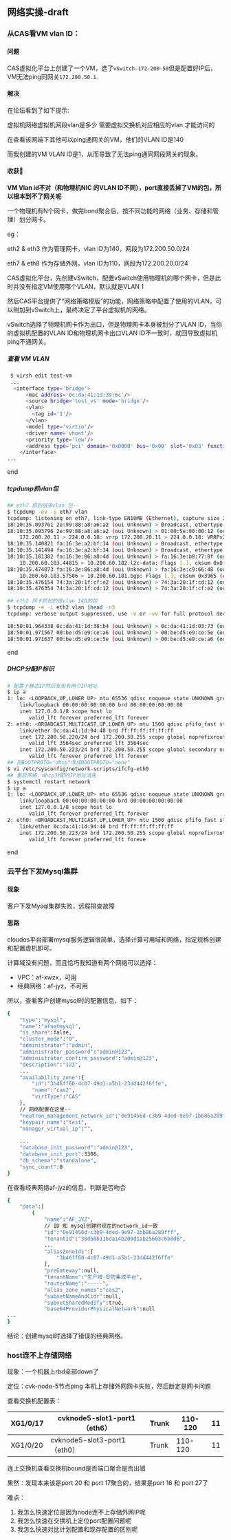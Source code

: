 ## 网络实操-draft

### 从CAS看VM vlan ID：

#### 问题

CAS虚拟化平台上创建了一个VM，选了`vSwitch-172-200-50`但是配置好IP后，VM无法ping同网关`172.200.50.1`.

#### 解决

在论坛看到了如下提示:

虚拟机网络虚拟机网段vlan是多少 需要虚拟交换机对应相应的vlan 才能访问的

在查看该网端下其他可以ping通网关的VM，他们的VLAN ID是140

而我创建的VM VLAN ID是1，从而导致了无法ping通同网段网关的现象。

#### 收获:star2:

**VM Vlan id不对（和物理机NIC 的VLAN ID不同），port直接丢掉了VM的包，所以根本到不了网关呢**

一个物理机有N个网卡，做完bond聚合后，按不同功能的网络（业务、存储和管理）划分网卡。

eg：

eth2 & eth3 作为管理网卡，vlan ID为140，网段为172.200.50.0/24

eth7 & eth8 作为存储外网，vlan ID为110，网段为172.200.20.0/24

CAS虚拟化平台，先创建vSwitch，配置vSwitch使用物理机的哪个网卡，但是此时并没有指定VM使用哪个VLAN，默认就是VLAN 1

然后CAS平台提供了“网络策略模版”的功能，网络策略中配置了使用的VLAN，可以附加到vSwitch上，最终决定了平台虚拟机的网络。

vSwitch选择了物理机网卡作为出口，但是物理网卡本身被划分了VLAN ID，当你的虚拟机配置的VLAN ID和物理机网卡出口VLAN ID不一致时，就回导致虚拟机ping不通网关。

##### 查看 VM VLAN

```bash
 $ virsh edit test-vm
 ...
  <interface type='bridge'>
      <mac address='0c:da:41:1d:39:6c'/>
      <source bridge='test_vs' mode='bridge'/>
      <vlan>
        <tag id='1'/>
      </vlan>
      <model type='virtio'/>
      <driver name='vhost'/>
      <priority type='low'/>
      <address type='pci' domain='0x0000' bus='0x00' slot='0x03' function='0x0'/>
    </interface>
...

```

end

##### tcpdump抓vlan包

```bash
## eth7 抓到很多vlan 包--
$ tcpdump -ev -i eth7 vlan
tcpdump: listening on eth7, link-type EN10MB (Ethernet), capture size 262144 bytes
18:10:35.093761 2e:99:88:a8:a6:a2 (oui Unknown) > Broadcast, ethertype 802.1Q (0x8100), length 64: vlan 110, p 0, ethertype ARP, Ethernet (len 6), IPv4 (len 4), Request who-has 172.200.20.3 (Broadcast) tell 172.200.20.3, length 46
18:10:35.093796 2e:99:88:a8:a6:a2 (oui Unknown) > 01:00:5e:00:00:12 (oui Unknown), ethertype 802.1Q (0x8100), length 64: vlan 110, p 0, ethertype IPv4, (tos 0xc0, ttl 255, id 12932, offset 0, flags [none], proto VRRP (112), length 40)
    172.200.20.11 > 224.0.0.18: vrrp 172.200.20.11 > 224.0.0.18: VRRPv2, Advertisement, vrid 2, prio 240, authtype simple, intvl 3s, length 20, addrs: 172.200.20.3 auth "1111^@^@^@^@"
18:10:35.140821 fa:16:3e:a2:bf:34 (oui Unknown) > Broadcast, ethertype 802.1Q (0x8100), length 64: vlan 2078, p 0, ethertype ARP, Ethernet (len 6), IPv4 (len 4), Request who-has 10.200.90.13 tell 10.200.90.11, length 46
18:10:35.141494 fa:16:3e:a2:bf:34 (oui Unknown) > Broadcast, ethertype 802.1Q (0x8100), length 64: vlan 2078, p 0, ethertype ARP, Ethernet (len 6), IPv4 (len 4), Request who-has 10.200.90.15 tell 10.200.90.11, length 46
18:10:35.181382 fa:16:3e:86:a8:4d (oui Unknown) > fa:16:3e:b8:77:8f (oui Unknown), ethertype 802.1Q (0x8100), length 70: vlan 2099, p 0, ethertype IPv4, (tos 0x0, ttl 64, id 987, offset 0, flags [DF], proto TCP (6), length 52)
    10.200.60.183.44815 > 10.200.60.182.l2c-data: Flags [.], cksum 0x8f23 (incorrect -> 0x21e3), ack 339504112, win 1418, options [nop,nop,TS val 527943880 ecr 963015109], length 0
18:10:35.474073 fa:16:3e:86:a8:4d (oui Unknown) > fa:16:3e:c9:66:48 (oui Unknown), ethertype 802.1Q (0x8100), length 70: vlan 2099, p 0, ethertype IPv4, (tos 0x0, ttl 64, id 9328, offset 0, flags [DF], proto TCP (6), length 52)
    10.200.60.183.57506 > 10.200.60.181.bgp: Flags [.], cksum 0x3965 (correct), ack 4079796666, win 229, options [nop,nop,TS val 527944172 ecr 527942633], length 0
18:10:35.476154 74:3a:20:1f:cf:e2 (oui Unknown) > 74:3a:20:1f:cd:12 (oui Unknown), ethertype 802.1Q (0x8100), length 64: vlan 3, p 0, ethertype ARP, Ethernet (len 6), IPv4 (len 4), Request who-has cvknode3 tell 3.3.3.24, length 46
18:10:35.476354 74:3a:20:1f:cd:12 (oui Unknown) > 74:3a:20:1f:cf:e2 (oui Unknown), 

## eth2 网卡抓到的是vlan 140的包
$ tcpdump -e -i eth2 vlan |head -n3
tcpdump: verbose output suppressed, use -v or -vv for full protocol decode

18:50:01.964338 0c:da:41:1d:38:b4 (oui Unknown) > 0c:da:41:1d:03:73 (oui Unknown), ethertype 802.1Q (0x8100), length 64: vlan 140, p 0, ethertype IPv4, 172.200.50.101.42964 > 172.200.50.221.ssh: Flags [.], ack 1336051340, win 12313, length 0
18:50:01.971567 00:be:d5:e9:ce:a6 (oui Unknown) > 00:be:d5:e9:ce:5e (oui Unknown), ethertype 802.1Q (0x8100), length 70: vlan 140, p 0, ethertype IPv4, cvknode3.35534 > cvknode1.ssh: Flags [S], seq 2367578562, win 29200, options [mss 1460,nop,nop,sackOK,nop,wscale 7], length 0
18:50:01.971637 00:be:d5:e9:ce:5e (oui Unknown) > 00:be:d5:e9:ce:a6 (oui Unknown), ethertype 802.1Q (0x8100), length 70: vlan 140, p 0, ethertype IPv4, cvknode1.ssh > cvknode3.35534: Flags [S.], seq 2655920071, ack 2367578563, win 29200, options [mss 1460,nop,nop,sackOK,nop,wscale 7], length 0

```

end

##### DHCP分配IP标识

```bash
# 配置了静态IP然后发现有两个IP地址
$ ip a
1: lo: <LOOPBACK,UP,LOWER_UP> mtu 65536 qdisc noqueue state UNKNOWN group default qlen 1000
    link/loopback 00:00:00:00:00:00 brd 00:00:00:00:00:00
    inet 127.0.0.1/8 scope host lo
       valid_lft forever preferred_lft forever
2: eth0: <BROADCAST,MULTICAST,UP,LOWER_UP> mtu 1500 qdisc pfifo_fast state UP group default qlen 1000
    link/ether 0c:da:41:1d:94:48 brd ff:ff:ff:ff:ff:ff
    inet 172.200.50.220/24 brd 172.200.50.255 scope global noprefixroute dynamic eth0
       valid_lft 3564sec preferred_lft 3564sec
    inet 172.200.50.223/24 brd 172.200.50.255 scope global secondary noprefixroute eth0
       valid_lft forever preferred_lft forever
## 将BOOTPROTO="dhcp"改成BOOTPROTO="none"
$ vi /etc/sysconfig/network-scripts/ifcfg-eth0
## 重启网络，dhcp分配的IP地址消失
$ systemctl restart network
$ ip a
1: lo: <LOOPBACK,UP,LOWER_UP> mtu 65536 qdisc noqueue state UNKNOWN group default qlen 1000
    link/loopback 00:00:00:00:00:00 brd 00:00:00:00:00:00
    inet 127.0.0.1/8 scope host lo
       valid_lft forever preferred_lft forever
2: eth0: <BROADCAST,MULTICAST,UP,LOWER_UP> mtu 1500 qdisc pfifo_fast state UP group default qlen 1000
    link/ether 0c:da:41:1d:94:48 brd ff:ff:ff:ff:ff:ff
    inet 172.200.50.223/24 brd 172.200.50.255 scope global noprefixroute eth0
       valid_lft forever preferred_lft foreve
```

end

### 云平台下发Mysql集群

#### 现象

客户下发Mysql集群失败，远程排查故障

#### 思路

cloudos平台部署mysql服务逻辑很简单，选择计算可用域和网络，指定规格创建和配置虚机即可。

计算域没有问题，而且恰巧我知道有两个网络可以选择：

* VPC：af-xwzx，可用
* 经典网络：af-jyz，不可用

所以，查看客户创建mysql时的配置信息，如下：

```bash
{
    "type":"mysql",
    "name":"afnetmysql",
    "is_share":false,
    "cluster_mode":"0",
    "administrator":"admin",
    "administrator_password":"admin@123",
    "administrator_confirm_password":"admin@123",
    "description":"123",
    ...
    "availability_zone":{
        "id":"3b46ff60-4c07-49d1-a5b1-23dd442f6ffe",
        "name":"cas2",
        "virtType":"CAS"
    },
    // 网络配置在这里--
    "neutron_management_network_id":"0e91456d-c3b9-4ded-9e97-1bb86a289fff",
    "keypair_name":"test",
    "manager_virtual_ip":"",
    
    ...
    "database_init_password":"admin@123",
    "database_init_port":3306,
    "db_schema":"standalone",
    "sync_count":0
}
```

在查看经典网络af-jyz的信息，判断是否吻合

```bash
{
    "data":[
        {
            "name":"AF_JYZ",
            // ID 和 mysql创建时现在的network_id一致
            "id":"0e91456d-c3b9-4ded-9e97-1bb86a289fff",
            "tenantId":"30d50b11bda14b209d1ab25603c6b8d6",
            ...
            "aliasZoneIds":[
                "3b46ff60-4c07-49d1-a5b1-23dd442f6ffe"
            ],
            "preGateway":null,
            "tenantName":"生产域-安防集成平台",
            "routerName":"-----",
            "alias_zone_names":"cas2",
            "subnetNameAndCidr":null,
            "subnetSharedModify":true,
            "base64ProviderPhysicalNetwork":null
...
}
```

结论：创建mysql时选择了错误的经典网络。

### host连不上存储网络

现象：一个机器上rbd全部down了

定位：cvk-node-5节点ping 本机上存储外网网卡失败，然后断定是网卡问题

查看交换机配置表：

| XG1/0/17 | cvknode5-slot1-port1（eth6） | Trunk | 110-120 | 11   |
| -------- | ---------------------------- | ----- | ------- | ---- |
| XG1/0/20 | cvknode5-slot3-port1（eth0） | Trunk | 110-120 | 11   |

连上交换机查看交换机bound是否端口聚合是否出错

果然：发现本来该是port 20 和 port 17聚合的，结果是port 16 和 port 27了



难点：

1. 我怎么快速定位是因为node连不上存储外网IP呢
2. 我怎么快速在交换机上定位port配置问题呢
3. 我怎么快速对比计划配置和现存配置的区别呢




